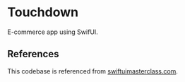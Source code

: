 # Touchdown
E-commerce app using SwifUI.

## References
This codebase is referenced from [swiftuimasterclass.com](https://swiftuimasterclass.com/).

